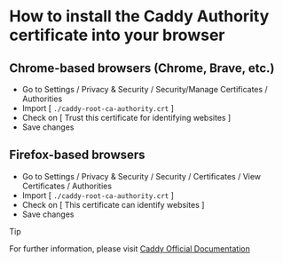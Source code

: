 # How to install the Caddy Authority certificate into your browser

## Chrome-based browsers (Chrome, Brave, etc.)

- Go to Settings / Privacy & Security / Security/Manage Certificates / Authorities
- Import [ `./caddy-root-ca-authority.crt` ]
- Check on [ Trust this certificate for identifying websites ]
- Save changes

## Firefox-based browsers

- Go to Settings / Privacy & Security / Security / Certificates / View Certificates / Authorities
- Import [ `./caddy-root-ca-authority.crt` ]
- Check on [ This certificate can identify websites ]
- Save changes

> [!TIP]
>
> For further information, please visit [Caddy Official Documentation](https://caddyserver.com/docs/running#local-https-with-docker)
